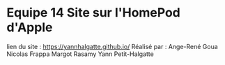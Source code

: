 # Equipe 14 Site sur l'HomePod d'Apple
lien du site :
https://yannhalgatte.github.io/
Réalisé par :
Ange-René Goua
Nicolas Frappa
Margot Rasamy
Yann Petit-Halgatte
